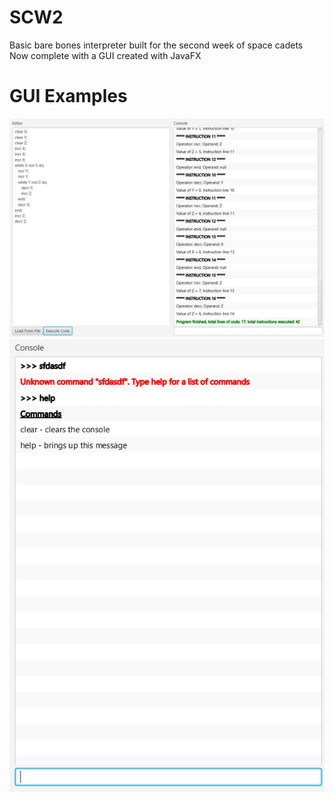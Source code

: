 # SCW2
Basic bare bones interpreter built for the second week of space cadets \
Now complete with a GUI created with JavaFX
# GUI Examples
![GUI Overview](/images/overview.png)
![Commands](/images/commands.png)
